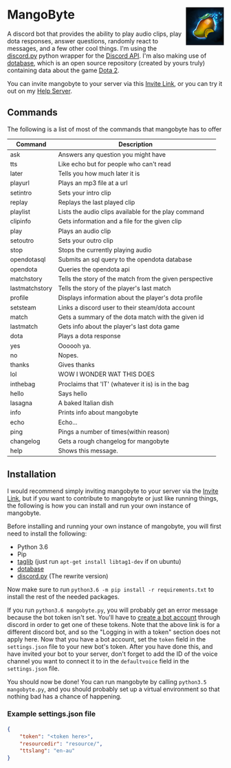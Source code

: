 # MangoByte<img align="right" src="mangobyte.png"/>
A discord bot that provides the ability to play audio clips, play dota responses, answer questions, randomly react to messages, and a few other cool things. I'm using the [discord.py](https://github.com/Rapptz/discord.py) python wrapper for the [Discord API](https://discordapp.com/developers). I'm also making use of [dotabase](https://github.com/mdiller/dotabase), which is an open source repository (created by yours truly) containing data about the game [Dota 2](http://www.dota2.com).

You can invite mangobyte to your server via this [Invite Link](https://discordapp.com/oauth2/authorize?permissions=60480&scope=bot&client_id=213476188037971968), or you can try it out on my [Help Server](https://discord.gg/d6WWHxx).

## Commands
The following is a list of most of the commands that mangobyte has to offer

|        Command|Description |
| --------------|--- |
| ask           | Answers any question you might have |
| tts           | Like echo but for people who can't read |
| later         | Tells you how much later it is |
| playurl       | Plays an mp3 file at a url |
| setintro      | Sets your intro clip |
| replay        | Replays the last played clip |
| playlist      | Lists the audio clips available for the play command |
| clipinfo      | Gets information and a file for the given clip |
| play          | Plays an audio clip |
| setoutro      | Sets your outro clip |
| stop          | Stops the currently playing audio |
| opendotasql   | Submits an sql query to the opendota database |
| opendota      | Queries the opendota api |
| matchstory    | Tells the story of the match from the given perspective |
| lastmatchstory| Tells the story of the player's last match |
| profile       | Displays information about the player's dota profile |
| setsteam      | Links a discord user to their steam/dota account |
| match         | Gets a summary of the dota match with the given id |
| lastmatch     | Gets info about the player's last dota game |
| dota          | Plays a dota response |
| yes           | Oooooh ya. |
| no            | Nopes. |
| thanks        | Gives thanks |
| lol           | WOW I WONDER WAT THIS DOES |
| inthebag      | Proclaims that 'IT' (whatever it is) is in the bag |
| hello         | Says hello |
| lasagna       | A baked Italian dish |
| info          | Prints info about mangobyte |
| echo          | Echo... |
| ping          | Pings a number of times(within reason) |
| changelog     | Gets a rough changelog for mangobyte |
| help          | Shows this message. |

## Installation

I would recommend simply inviting mangobyte to your server via the [Invite Link](https://discordapp.com/oauth2/authorize?permissions=60480&scope=bot&client_id=213476188037971968), but if you want to contribute to mangobyte or just like running things, the following is how you can install and run your own instance of mangobyte.

Before installing and running your own instance of mangobyte, you will first need to install the following:

* Python 3.6
* Pip
* [taglib](http://taglib.org/) (just run `apt-get install libtag1-dev` if on ubuntu)
* [dotabase](https://github.com/mdiller/dotabase)
* [discord.py](https://github.com/Rapptz/discord.py) (The rewrite version)

Now make sure to run `python3.6 -m pip install -r requirements.txt` to install the rest of the needed packages.

If you run `python3.6 mangobyte.py`, you will probably get an error message because the bot token isn't set. You'll have to [create a bot account](https://twentysix26.github.io/Red-Docs/red_guide_bot_accounts/) through discord in order to get one of these tokens. Note that the above link is for a different discord bot, and so the "Logging in with a token" section does not apply here. Now that you have a bot account, set the `token` field in the `settings.json` file to your new bot's token. After you have done this, and have invited your bot to your server, don't forget to add the ID of the voice channel you want to connect it to in the `defaultvoice` field in the `settings.json` file.

You should now be done! You can run mangobyte by calling `python3.5 mangobyte.py`, and you should probably set up a virtual environment so that nothing bad has a chance of happening.

### Example settings.json file

```json
{
	"token": "<token here>",
	"resourcedir": "resource/",
	"ttslang": "en-au"
}
```